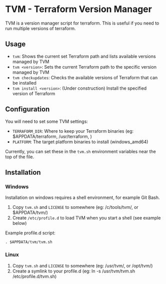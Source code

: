 TVM - Terraform Version Manager
===============================

TVM is a version manager script for terraform. This is useful if you need to run multiple versions of terraform.

Usage
-----

-  `tvm`: Shows the current set Terraform path and lists available versions managed by TVM
-  `tvm <version>`: Sets the current Terraform path to the specific version managed by TVM
-  `tvm checkupdates`: Checks the available versions of Terraform that can be installed
-  `tvm install <version>`: (Under construction) Install the specified version of Terraform

Configuration
-------------

You will need to set some TVM settings:

-  `TERRAFORM_DIR`: Where to keep your Terraform binaries (eg: $APPDATA/terraform, /usr/terraform, )
-  `PLATFORM`: The target platform binaries to install (windows_amd64)

Currently, you can set these in the `tvm.sh` environment variables near the top of the file.

Installation
------------

### Windows

Installation on windows requires a shell environment, for example Git Bash.

1.  Copy `tvm.sh` and `LICENSE` to somewhere (eg: /c/tools/tvm/, or $APPDATA/tvm/)
2.  Create `/etc/profile.d` to load TVM when you start a shell (see example below)

Example profile.d script:
```
. $APPDATA/tvm/tvm.sh
```

### Linux

1.  Copy `tvm.sh` and `LICENSE` to somewhere (eg: /usr/tvm/, or /opt/tvm/)
2.  Create a symlink to your profile.d (eg: ln -s /usr/tvm/tvm.sh /etc/profile.d/tvm.sh)

